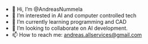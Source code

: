 - 👋 Hi, I’m @AndreasNummela
- 👀 I’m interested in AI and computer controlled tech
- 🌱 I’m currently learning programming and CAD
- 💞️ I’m looking to collaborate on AI development.
- 📫 How to reach me: andreas.allservices@gmail.com

<!---
AndreasNummela/AndreasNummela is a ✨ special ✨ repository because its `README.md` (this file) appears on your GitHub profile.
You can click the Preview link to take a look at your changes.
--->
